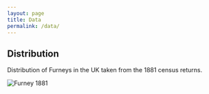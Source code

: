 ```yaml
---
layout: page
title: Data
permalink: /data/
---
```


## Distribution

Distribution of Furneys in the UK taken from the 1881 census returns.

![Furney 1881](http://www.oxfordreference.com/view/10.1093/acref/9780199677764.001.0001/15129furney-full.jpg)